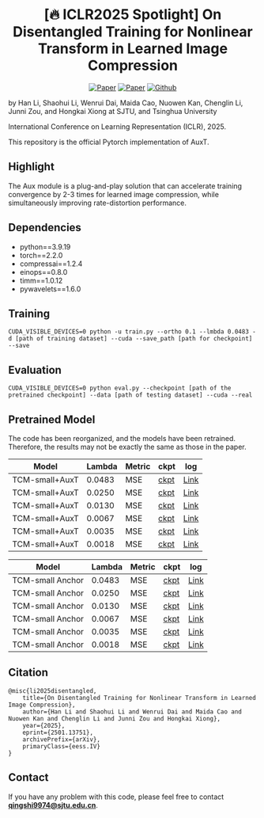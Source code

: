 <h1 align="center"> [🔥 ICLR2025 Spotlight] On Disentangled Training for Nonlinear Transform in Learned Image Compression </h1>

<p align="center">
    <a href="https://arxiv.org/abs/2501.13751"><img src="https://img.shields.io/badge/arXiv-2501.13751-b31b1b.svg" alt="Paper"></a>
    <a href="https://openreview.net/forum?id=U67J0QNtzo"><img src="https://img.shields.io/badge/OpenReview-ICLR'25-blue" alt="Paper"></a>
    <!-- <a href="https://proceedings.mlr.press/v235/hong24c.html"><img src="https://img.shields.io/badge/PRML-ICML'24-122267" alt="Paper"></a> -->
    <a href="https://github.com/qingshi9974/AuxT"><img src="https://img.shields.io/badge/Github-AuxT-brightgreen?logo=github" alt="Github"></a>
    <!-- <a href="https://iclr.cc/media/iclr-2023/Slides/11305.pdf"> <img src="https://img.shields.io/badge/Slides (5 min)-grey?&logo=MicrosoftPowerPoint&logoColor=white" alt="Slides"></a> -->
    <!-- <a href="https://icml.cc/media/PosterPDFs/ICML%202024/34979.png?t=1721291866.935779"> <img src="https://img.shields.io/badge/Poster-grey?logo=airplayvideo&logoColor=white" alt="Poster"></a> -->
</p>

by Han Li, Shaohui Li, Wenrui Dai, Maida Cao, Nuowen Kan, Chenglin Li, Junni Zou, and Hongkai Xiong at SJTU, and Tsinghua University

International Conference on Learning Representation (ICLR), 2025.

This repository is the official Pytorch implementation of AuxT. 

## Highlight
The Aux module is a plug-and-play solution that can accelerate training convergence by 2-3 times for learned image compression, while simultaneously improving rate-distortion performance.

## Dependencies
- python==3.9.19
- torch==2.2.0
- compressai==1.2.4
- einops==0.8.0
- timm==1.0.12
- pywavelets==1.6.0
## Training

``` 
CUDA_VISIBLE_DEVICES=0 python -u train.py --ortho 0.1 --lmbda 0.0483 -d [path of training dataset] --cuda --save_path [path for checkpoint] --save
```

## Evaluation
``` 
CUDA_VISIBLE_DEVICES=0 python eval.py --checkpoint [path of the pretrained checkpoint] --data [path of testing dataset] --cuda --real
```

## Pretrained Model
The code has been reorganized, and the models have been retrained. Therefore, the results may not be exactly the same as those in the paper.

| Model |Lambda | Metric | ckpt | log | 
|-------|--------|--------|------|----|
|TCM-small+AuxT|0.0483   | MSE   | [ckpt](https://drive.google.com/file/d/1q-GrJ8mv9s30TCsP_mzAj4V_dwA91yOi/view?usp=sharing)   |[Link](https://drive.google.com/file/d/1NOlxyb_xs6b_rKVDAAiDH2CfJmLBySVS/view?usp=sharing) |
|TCM-small+AuxT |0.0250   | MSE   | [ckpt](https://drive.google.com/file/d/1ioc3Q3HKgzMSa-Q_EAsSRjLat9iw1V83/view?usp=sharing)  |[Link](https://drive.google.com/file/d/1IQtTwTqRJu8gSkCe77gOMOQXhs_OTkbv/view?usp=sharing) |
|TCM-small+AuxT|0.0130   | MSE   |  [ckpt](https://drive.google.com/file/d/1Aps2JGaYMo5CFbk8E6qMmvoX8NB2pTOb/view?usp=sharing)  |[Link](https://drive.google.com/file/d/1r7ybguksq7ab1BCBhUATujGmHzBKC64L/view?usp=sharing) |
|TCM-small+AuxT|0.0067   | MSE   | [ckpt](https://drive.google.com/file/d/1REIkOYenkjU0wFSL_YpryLr8BVua49Dt/view?usp=sharing)   |[Link](https://drive.google.com/file/d/1Xca6OFjfvdZgh2rLMneAbF8T8cZMZ-JA/view?usp=sharing) |
|TCM-small+AuxT|0.0035   | MSE   | [ckpt](https://drive.google.com/file/d/1rMX7REPXph4y76Wz5JZgScQN2CSp9_Vs/view?usp=sharing)  | [Link](https://drive.google.com/file/d/1Oli33T365SLBlmI5TpM7EftgZXNf3X1y/view?usp=sharing)|
|TCM-small+AuxT|0.0018   | MSE   | [ckpt](https://drive.google.com/file/d/1g5XiN3iXZClnxixmxfsN2Ct58Ea5BLiY/view?usp=sharing)  | [Link](https://drive.google.com/file/d/1DAwg_RKpztwqKqN2CQo_wqZy_lzw-ssv/view?usp=sharing)|

| Model |Lambda | Metric | ckpt | log | 
|-------|--------|--------|------|----|
|TCM-small Anchor|0.0483   | MSE   | [ckpt](https://drive.google.com/file/d/1rXSQr-C3hO-7GsU_Ax6xtxrE-DT6jrNb/view?usp=sharing)   |[Link](https://drive.google.com/file/d/1rLHyiT1F_u2UA0aIwP9SpvjKfHnM0Oyn/view?usp=sharing) |
|TCM-small Anchor |0.0250   | MSE   | [ckpt](https://drive.google.com/file/d/10D0Gv1n1BvvEweAQYIJ2Y6aEfgmODCpw/view?usp=sharing)  |[Link](https://drive.google.com/file/d/1czUxhWN1k25JtdNGspmSOE9bKodkkS4a/view?usp=sharing) |
|TCM-small Anchor|0.0130   | MSE   | [ckpt](https://drive.google.com/file/d/1dxSAeiCHuyIo2H3VmLZSL51b7ZlGGw6N/view?usp=sharing)   |[Link](https://drive.google.com/file/d/1RBlNxhW9OIPceW2rtTtTG41COwSrNGlS/view?usp=sharing) |
|TCM-small Anchor|0.0067   | MSE   | [ckpt](https://drive.google.com/file/d/1QScAdXDf7jcpqB2n1WI-pIqru4YbR9U7/view?usp=sharing)   |[Link](https://drive.google.com/file/d/1k7HuiXe7_ZMOAY-n6Q6yR2MLsW2YFmIT/view?usp=sharing) |
|TCM-small Anchor|0.0035   | MSE   | [ckpt](https://drive.google.com/file/d/1ooO4d_nFU4mujaQ17K3ezxfYXLfPhpV0/view?usp=sharing)  | [Link](https://drive.google.com/file/d/1YBbzyPV4qaoX9EDtglBmKjDucGHPXH2T/view?usp=sharing)|
|TCM-small Anchor|0.0018   | MSE   |  [ckpt](https://drive.google.com/file/d/1ycX0O4M3eGKyIWdb9b2UU8MPvpY5kGK_/view?usp=sharing) | [Link](https://drive.google.com/file/d/1mbi1pm54KILy_GiBZGaqi8CJwrZikJng/view?usp=sharing)|


## Citation
```
@misc{li2025disentangled,
    title={On Disentangled Training for Nonlinear Transform in Learned Image Compression},
    author={Han Li and Shaohui Li and Wenrui Dai and Maida Cao and Nuowen Kan and Chenglin Li and Junni Zou and Hongkai Xiong},
    year={2025},
    eprint={2501.13751},
    archivePrefix={arXiv},
    primaryClass={eess.IV}
}
```

## Contact
If you have any problem with this code, please feel free to contact **qingshi9974@sjtu.edu.cn**.
